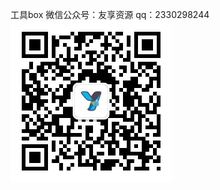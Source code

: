 工具box
微信公众号：友享资源
qq：2330298244
<img src="https://github.com/duijiao/tools/blob/main/qrcode_for_gh_407a4f664545_258.jpg?raw=true">
